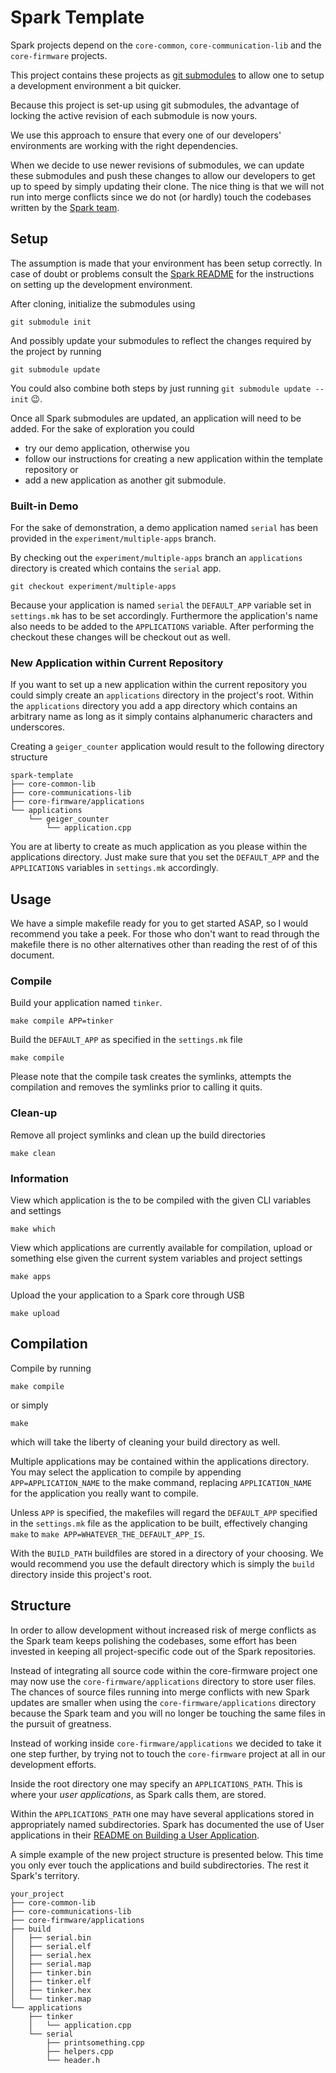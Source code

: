 # Spark Template
Spark projects depend on the ```core-common```, ```core-communication-lib``` 
and the ```core-firmware``` projects.

This project contains these projects as 
[git submodules](http://git-scm.com/docs/git-submodule) to allow one to setup
a development environment a bit quicker.

Because this project is set-up using git submodules, the advantage of locking 
the active revision of each submodule is now yours.

We use this approach to ensure that every one of our developers' environments 
are working with the right dependencies.

When we decide to use newer revisions of submodules, we can update these 
submodules and push these changes to allow our developers to get up to speed
by simply updating their clone. The nice thing is that we will not run into
merge conflicts since we do not (or hardly) touch the codebases written by the 
[Spark team](https://github.com/spark).

## Setup
The assumption is made that your environment has been setup correctly. In case
of doubt or problems consult the [Spark README](https://github.com/spark/core-firmware/blob/master/README.md)
for the instructions on setting up the development environment.

After cloning, initialize the submodules using

    git submodule init

And possibly update your submodules to reflect the changes required by the
project by running

    git submodule update

You could also combine both steps by just running 
```git submodule update --init``` :wink:.

Once all Spark submodules are updated, an application will need to be added.
For the sake of exploration you could 
 - try our demo application, otherwise you
 - follow our instructions for creating a new application within the 
template repository or 
 - add a new application as another git submodule.

### Built-in Demo
For the sake of demonstration, a demo application named ```serial``` has been 
provided in the ```experiment/multiple-apps``` branch.

By checking out the ```experiment/multiple-apps``` branch an ```applications```
directory is created which contains the ```serial``` app.

```git checkout experiment/multiple-apps```

Because your application is named ```serial``` the ```DEFAULT_APP``` variable
set in ```settings.mk``` has to be set accordingly. Furthermore the 
application's name also needs to be added to the ```APPLICATIONS``` variable.
After performing the checkout these changes will be checkout out as well.

### New Application within Current Repository
If you want to set up a new application within the current repository you could
simply create an ```applications``` directory in the project's root. Within 
the ```applications``` directory you add a app directory which contains an
arbitrary name as long as it simply contains alphanumeric characters and 
underscores.

Creating a ```geiger_counter``` application would result to the following 
directory structure

    spark-template
    ├── core-common-lib
    ├── core-communications-lib
    ├── core-firmware/applications
    └── applications
        └── geiger_counter
            └── application.cpp

You are at liberty to create as much application as you please within the
applications directory. Just make sure that you set the ```DEFAULT_APP``` and
the ```APPLICATIONS``` variables in ```settings.mk``` accordingly.

## Usage
We have a simple makefile ready for you to get started ASAP, so I would 
recommend you take a peek. For those who don't want to read through the 
makefile there is no other alternatives other than reading the rest of of this
document.

### Compile
Build your application named ```tinker```.

    make compile APP=tinker

Build the ```DEFAULT_APP``` as specified in the ```settings.mk``` file

    make compile

Please note that the compile task creates the symlinks, attempts the 
compilation and removes the symlinks prior to calling it quits.

### Clean-up
Remove all project symlinks and clean up the build directories

    make clean

### Information
View which application is the to be compiled with the given CLI variables and
settings

    make which

View which applications are currently available for compilation, upload or
something else given the current system variables and project settings

    make apps

Upload the your application to a Spark core through USB

    make upload

## Compilation
Compile by running 

    make compile
    
or simply 

    make

which will take the liberty of cleaning your build directory as well.

Multiple applications may be contained within the applications directory. You 
may select the application to compile by appending ```APP=APPLICATION_NAME``` 
to the make command, replacing ```APPLICATION_NAME``` for the application you 
really want to compile.

Unless ```APP``` is specified, the makefiles will regard the ```DEFAULT_APP``` 
specified in the ```settings.mk``` file as the application to be built,
effectively changing ```make``` to ```make APP=WHATEVER_THE_DEFAULT_APP_IS```.

With the ```BUILD_PATH``` buildfiles are stored in a directory of your 
choosing. We would recommend you use the default directory which is simply the
```build``` directory inside this project's root.

## Structure
In order to allow development without increased risk of merge conflicts as the
Spark team keeps polishing the codebases, some effort has been invested in 
keeping all project-specific code out of the Spark repositories.

Instead of integrating all source code within the core-firmware project one may
now use the ```core-firmware/applications``` directory to store user files.
The chances of source files running into merge conflicts with new Spark updates
are smaller when using the ```core-firmware/applications``` directory because 
the Spark team and you will no longer be touching the same files in the 
pursuit of greatness.

Instead of working inside ```core-firmware/applications``` we decided to take
it one step further, by trying not to touch the ```core-firmware``` project at
all in our development efforts.

Inside the root directory one may specify an ```APPLICATIONS_PATH```. This is
where your _user applications_, as Spark calls them, are stored.

Within the ```APPLICATIONS_PATH``` one may have several applications stored in
appropriately named subdirectories. Spark has documented the use of User 
applications in their [README on Building a User Application](https://github.com/spark/core-firmware/blob/master/build/readme.md#building-a-user-application).

A simple example of the new project structure is presented below. This time you
only ever touch the applications and build subdirectories. The rest it Spark's
territory.

    your_project
    ├── core-common-lib
    ├── core-communications-lib
    ├── core-firmware/applications
    ├── build
    │   ├── serial.bin
    │   ├── serial.elf
    │   ├── serial.hex
    │   ├── serial.map
    │   ├── tinker.bin
    │   ├── tinker.elf
    │   ├── tinker.hex
    │   └── tinker.map
    └── applications
        ├── tinker
        │   └── application.cpp
        └── serial
            ├── printsomething.cpp
            ├── helpers.cpp
            └── header.h
